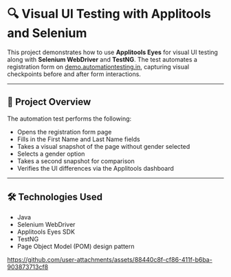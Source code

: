 # 🔍 Visual UI Testing with Applitools and Selenium

This project demonstrates how to use **Applitools Eyes** for visual UI testing along with **Selenium WebDriver** and **TestNG**. The test automates a registration form on [demo.automationtesting.in](https://demo.automationtesting.in/Register.html), capturing visual checkpoints before and after form interactions.

---

## 📁 Project Overview

The automation test performs the following:
- Opens the registration form page
- Fills in the First Name and Last Name fields
- Takes a visual snapshot of the page without gender selected
- Selects a gender option
- Takes a second snapshot for comparison
- Verifies the UI differences via the Applitools dashboard

---

## 🛠 Technologies Used

- Java
- Selenium WebDriver
- Applitools Eyes SDK
- TestNG
- Page Object Model (POM) design pattern

https://github.com/user-attachments/assets/88440c8f-cf86-411f-b6ba-903873713cf8






